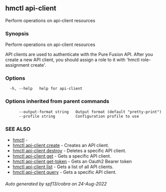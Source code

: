## hmctl api-client

Perform operations on api-client resources

### Synopsis

Perform operations on api-client resources

API clients are used to authenticate with the Pure Fusion API. After you create
a new API client, you should assign a role to it with 'hmctl role-assignment create'.
		

### Options

```
  -h, --help   help for api-client
```

### Options inherited from parent commands

```
      --output-format string   Output format (default "pretty-print")
      --profile string         Configuration profile to use
```

### SEE ALSO

* [hmctl](hmctl.md)	 - 
* [hmctl api-client create](hmctl_api-client_create.md)	 - Creates an API client.
* [hmctl api-client destroy](hmctl_api-client_destroy.md)	 - Deletes a specific API client.
* [hmctl api-client get](hmctl_api-client_get.md)	 - Gets a specific API client.
* [hmctl api-client get-token](hmctl_api-client_get-token.md)	 - Gets an Oauth2 Bearer token
* [hmctl api-client list](hmctl_api-client_list.md)	 - Gets a list of all API clients.
* [hmctl api-client query](hmctl_api-client_query.md)	 - Gets a specific API client.

###### Auto generated by spf13/cobra on 24-Aug-2022
